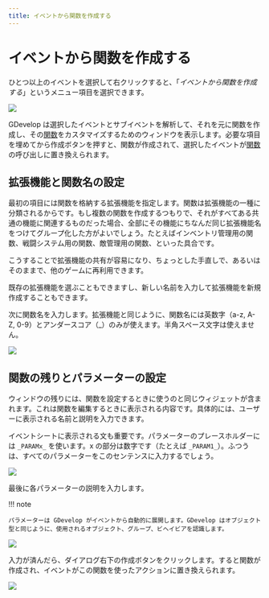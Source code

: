 ```yaml
---
title: イベントから関数を作成する
---
```

# イベントから関数を作成する

ひとつ以上のイベントを選択して右クリックすると、「_イベントから関数を作成する_」というメニュー項目を選択できます。

![](/gdevelop5/events/functions/extract-events-to-function.png)

GDevelop は選択したイベントとサブイベントを解析して、それを元に関数を作成し、その[関数](/ja/gdevelop5/events/functions)をカスタマイズするためのウィンドウを表示します。必要な項目を埋めてから作成ボタンを押すと、関数が作成されて、選択したイベントが[関数](/ja/gdevelop5/events/functions)の呼び出しに置き換えられます。

## 拡張機能と関数名の設定

最初の項目には関数を格納する拡張機能を指定します。関数は拡張機能の一種に分類されるからです。もし複数の関数を作成するつもりで、それがすべてある共通の機能に関連するものだった場合、全部にその機能にちなんだ同じ拡張機能名をつけてグループ化した方がよいでしょう。たとえばインベントリ管理用の関数、戦闘システム用の関数、敵管理用の関数、といった具合です。

こうすることで拡張機能の共有が容易になり、ちょっとした手直しで、あるいはそのままで、他のゲームに再利用できます。

既存の拡張機能を選ぶこともできますし、新しい名前を入力して拡張機能を新規作成することもできます。

次に関数名を入力します。拡張機能と同じように、関数名には英数字（a-z, A-Z, 0-9）とアンダースコア（_）のみが使えます。半角スペース文字は使えません。

![](/gdevelop5/events/functions/extension-name-and-function-name.png)

## 関数の残りとパラメーターの設定

ウィンドウの残りには、関数を設定するときに使うのと同じウィジェットが含まれます。これは関数を編集するときに表示される内容です。具体的には、ユーザーに表示される名前と説明を入力できます。

イベントシートに表示される文も重要です。パラメーターのプレースホルダーには `_PARAMx_` を使います。x の部分は数字です（たとえば `_PARAM1_`）。ふつうは、すべてのパラメーターをこのセンテンスに入力するでしょう。

![](/gdevelop5/events/functions/function-setup.png)

最後に各パラメーターの説明を入力します。

!!! note

    パラメーターは GDevelop がイベントから自動的に展開します。GDevelop はオブジェクト型と同じように、使用されるオブジェクト、グループ、ビヘイビアを認識します。

![](/gdevelop5/events/functions/function-parameters-setup.png)

入力が済んだら、ダイアログ右下の作成ボタンをクリックします。すると関数が作成され、イベントがこの関数を使ったアクションに置き換えられます。

![](/gdevelop5/events/functions/function-used-as-action.png)